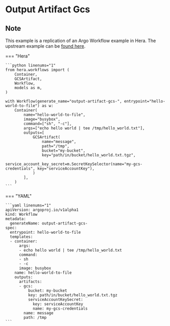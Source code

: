 # Output Artifact Gcs

## Note

This example is a replication of an Argo Workflow example in Hera.
The upstream example can be [found here](https://github.com/argoproj/argo-workflows/blob/main/examples/output-artifact-gcs.yaml).




=== "Hera"

    ```python linenums="1"
    from hera.workflows import (
        Container,
        GCSArtifact,
        Workflow,
        models as m,
    )

    with Workflow(generate_name="output-artifact-gcs-", entrypoint="hello-world-to-file") as w:
        Container(
            name="hello-world-to-file",
            image="busybox",
            command=["sh", "-c"],
            args=["echo hello world | tee /tmp/hello_world.txt"],
            outputs=[
                GCSArtifact(
                    name="message",
                    path="/tmp",
                    bucket="my-bucket",
                    key="path/in/bucket/hello_world.txt.tgz",
                    service_account_key_secret=m.SecretKeySelector(name="my-gcs-credentials", key="serviceAccountKey"),
                )
            ],
        )
    ```

=== "YAML"

    ```yaml linenums="1"
    apiVersion: argoproj.io/v1alpha1
    kind: Workflow
    metadata:
      generateName: output-artifact-gcs-
    spec:
      entrypoint: hello-world-to-file
      templates:
      - container:
          args:
          - echo hello world | tee /tmp/hello_world.txt
          command:
          - sh
          - -c
          image: busybox
        name: hello-world-to-file
        outputs:
          artifacts:
          - gcs:
              bucket: my-bucket
              key: path/in/bucket/hello_world.txt.tgz
              serviceAccountKeySecret:
                key: serviceAccountKey
                name: my-gcs-credentials
            name: message
            path: /tmp
    ```

